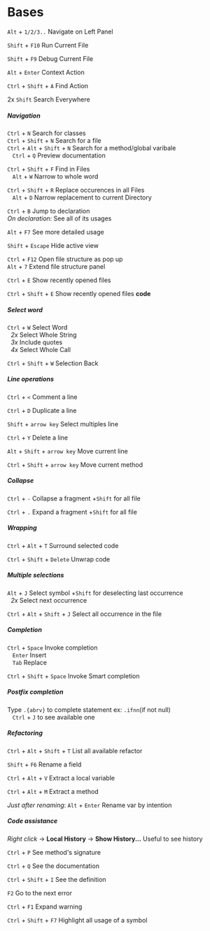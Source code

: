 # Bases

`Alt` + `1/2/3..`   Navigate on Left Panel

`Shift` + `F10`     Run Current File

`Shift` + `F9`      Debug Current File

`Alt` + `Enter`     Context Action

`Ctrl` + `Shift` + `A`  Find Action

2x `Shift`          Search Everywhere

##### Navigation

`Ctrl` + `N`    Search for classes \
`Ctrl` + `Shift` + `N`  Search for a file \
`Ctrl` + `Alt` + `Shift` + `N`  Search for a method/global varibale \
&nbsp;&nbsp; `Ctrl` + `Q` Preview documentation

`Ctrl` + `Shift` + `F`  Find in Files \
&nbsp;&nbsp; `Alt` + `W` Narrow to whole word

`Ctrl` + `Shift` + `R`  Replace occurences in all Files \
&nbsp;&nbsp; `Alt` + `D`    Narrow replacement to current Directory

`Ctrl` + `B`    Jump to declaration \
*On declaration*:   See all of its usages

`Alt` + `F7`    See more detailed usage

`Shift` + `Escape`  Hide active view

`Ctrl` + `F12`  Open file structure as pop up \
`Alt` + `7`     Extend file structure panel

`Ctrl` + `E`    Show recently opened files

`Ctrl` + `Shift` + `E`  Show recently opened files **code**



##### Select word

`Ctrl` + `W`        Select Word \
&nbsp;&nbsp;*2x*                Select Whole String \
&nbsp;&nbsp;*3x*                Include quotes \
&nbsp;&nbsp;*4x*                Select Whole Call

`Ctrl` + `Shift` + `W`  Selection Back

##### Line operations
`Ctrl` + `<`        Comment a line

`Ctrl` + `D`        Duplicate a line

`Shift` + `arrow key`   Select multiples line

`Ctrl` + `Y`        Delete a line

`Alt` + `Shift` + `arrow key`   Move current line

`Ctrl` + `Shift` + `arrow key`  Move current method

##### Collapse

`Ctrl` + `-`        Collapse a fragment     +`Shift` for all file

`Ctrl` + `.`        Expand a fragment       +`Shift` for all file

##### Wrapping

`Ctrl` + `Alt` + `T`    Surround selected code

`Ctrl` + `Shift` + `Delete` Unwrap code

##### Multiple selections

`Alt` + `J`         Select symbol           +`Shift` for deselecting last occurrence \
&nbsp;&nbsp;*2x*                Select next occurrence

`Ctrl` + `Alt` + `Shift` + `J`  Select all occurrence in the file

##### Completion

`Ctrl` + `Space`    Invoke completion \
&nbsp;&nbsp; `Enter`    Insert \
&nbsp;&nbsp; `Tab`      Replace

`Ctrl` + `Shift` + `Space`  Invoke Smart completion

##### Postfix completion

Type `.{abrv}` to complete statement  ex: `.ifnn`(if not null)\
&nbsp;&nbsp; `Ctrl` + `J` to see available one

##### Refactoring

`Ctrl` + `Alt` + `Shift` + `T`  List all available refactor

`Shift` + `F6`  Rename a field

`Ctrl` + `Alt` + `V`    Extract a local variable

`Ctrl` + `Alt` + `M`    Extract a method

*Just after renaming*: `Alt` + `Enter`     Rename var by intention

##### Code assistance

*Right click* -> **Local History** -> **Show History...**   Useful to see history

`Ctrl` + `P`    See method's signature

`Ctrl` + `Q`    See the documentation

`Ctrl` + `Shift` + `I`  See the definition

`F2`            Go to the next error

`Ctrl` + `F1`   Expand warning

`Ctrl` + `Shift` + `F7` Highlight all usage of a symbol












